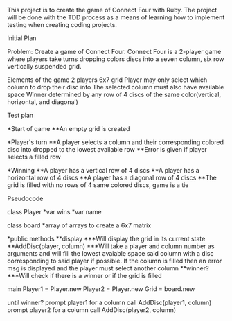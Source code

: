 This project is to create the game of Connect Four with Ruby. The project will be done with the TDD process as a
means of learning how to implement testing when creating coding projects.

Initial Plan

Problem: Create a game of Connect Four. Connect Four is a 2-player game where players take turns dropping colors discs
into a seven column, six row vertically suspended grid.

Elements of the game
2 players
6x7 grid
Player may only select which column to drop their disc into
The selected column must also have available space
Winner determined by any row of 4 discs of the same color(vertical, horizontal, and diagonal)

Test plan

*Start of game
**An empty grid is created

*Player's turn
**A player selects a column and their corresponding colored disc into dropped to the lowest available row
**Error is given if player selects a filled row

*Winning
**A player has a vertical row of 4 discs
**A player has a horizontal row of 4 discs
**A player has a diagonal row of 4 discs
**The grid is filled with no rows of 4 same colored discs, game is a tie

Pseudocode

class Player
*var wins
*var name

class board
*array of arrays to create a 6x7 matrix

*public methods
**display
***Will display the grid in its current state
**AddDisc(player, column)
***Will take a player and column number as arguments and will fill the lowest avaiable space said column with a disc
corresponding to said player if possible. If the column is filled then an error msg is displayed and the player must
select another column
**winner?
***Will check if there is a winner or if the grid is filled

main
Player1 = Player.new
Player2 = Player.new
Grid = board.new

until winner?
prompt player1 for a column
call AddDisc(player1, column)
prompt player2 for a column
call AddDisc(player2, column)

